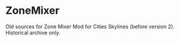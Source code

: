 # ZoneMixer
Old sources for Zone Mixer Mod for Cities Skylines (before version 2). Historical archive only.
